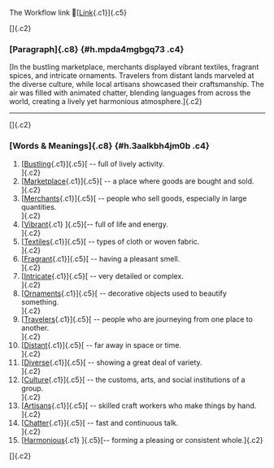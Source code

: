 The Workflow link
👏[[Link](https://www.google.com/url?q=http://www.google.com&sa=D&source=editors&ust=1757904252770669&usg=AOvVaw3mw9oKh2Kzrsi6ky7c14hY){.c1}]{.c5}

[]{.c2}

### [Paragraph]{.c8} {#h.mpda4mgbgq73 .c4}

[In the bustling marketplace, merchants displayed vibrant textiles,
fragrant spices, and intricate ornaments. Travelers from distant lands
marveled at the diverse culture, while local artisans showcased their
craftsmanship. The air was filled with animated chatter, blending
languages from across the world, creating a lively yet harmonious
atmosphere.]{.c2}

------------------------------------------------------------------------

[]{.c2}

### [Words & Meanings]{.c8} {#h.3aalkbh4jm0b .c4}

1.  [[Bustling](https://www.google.com/url?q=http://www.google.com&sa=D&source=editors&ust=1757904252771300&usg=AOvVaw1k3SWpOn0_d5JMwmekXU_v){.c1}]{.c5}[ --
    full of lively activity.\
    ]{.c2}
2.  [[Marketplace](https://www.google.com/url?q=http://www.google.com&sa=D&source=editors&ust=1757904252771462&usg=AOvVaw1bPaL4QViWkdU2ooDOfnrl){.c1}]{.c5}[ --
    a place where goods are bought and sold.\
    ]{.c2}
3.  [[Merchants](https://www.google.com/url?q=http://www.google.com&sa=D&source=editors&ust=1757904252771571&usg=AOvVaw2nvjd-UZ4qiOGRYFel8gnA){.c1}]{.c5}[ --
    people who sell goods, especially in large quantities.\
    ]{.c2}
4.  [[Vibrant](https://www.google.com/url?q=http://www.google.com&sa=D&source=editors&ust=1757904252771700&usg=AOvVaw15skHP7a9l8vodmbUP1l1C){.c1}
    ]{.c5}[-- full of life and energy.\
    ]{.c2}
5.  [[Textiles](https://www.google.com/url?q=http://www.google.com&sa=D&source=editors&ust=1757904252771809&usg=AOvVaw2BNDBeSNX7vwOQCjtY0rmU){.c1}]{.c5}[ --
    types of cloth or woven fabric.\
    ]{.c2}
6.  [[Fragrant](https://www.google.com/url?q=http://www.google.com&sa=D&source=editors&ust=1757904252771908&usg=AOvVaw2PELOiRS-MAsf5MMAmAWLp){.c1}]{.c5}[ --
    having a pleasant smell.\
    ]{.c2}
7.  [[Intricate](https://www.google.com/url?q=http://www.google.com&sa=D&source=editors&ust=1757904252771998&usg=AOvVaw1jaZdxBC50Y554Ja3MfNHE){.c1}]{.c5}[ --
    very detailed or complex.\
    ]{.c2}
8.  [[Ornaments](https://www.google.com/url?q=http://www.google.com&sa=D&source=editors&ust=1757904252772088&usg=AOvVaw3dGykk4MFFJ6q-m5oaYTRa){.c1}]{.c5}[ --
    decorative objects used to beautify something.\
    ]{.c2}
9.  [[Travelers](https://www.google.com/url?q=http://www.google.com&sa=D&source=editors&ust=1757904252772226&usg=AOvVaw3IK0oEoQzVWToCJyjgxLKi){.c1}]{.c5}[ --
    people who are journeying from one place to another.\
    ]{.c2}
10. [[Distant](https://www.google.com/url?q=http://www.google.com&sa=D&source=editors&ust=1757904252772341&usg=AOvVaw1V5umybud4vT3W3xhp4AIY){.c1}]{.c5}[ --
    far away in space or time.\
    ]{.c2}
11. [[Diverse](https://www.google.com/url?q=http://www.google.com&sa=D&source=editors&ust=1757904252772432&usg=AOvVaw0dx4aanUZkwlIVLOLUvF4G){.c1}]{.c5}[ --
    showing a great deal of variety.\
    ]{.c2}
12. [[Culture](https://www.google.com/url?q=http://www.google.com&sa=D&source=editors&ust=1757904252772524&usg=AOvVaw3VjbrzoDSjH9xnfXntDemA){.c1}]{.c5}[ --
    the customs, arts, and social institutions of a group.\
    ]{.c2}
13. [[Artisans](https://www.google.com/url?q=http://www.google.com&sa=D&source=editors&ust=1757904252772640&usg=AOvVaw05ThyYYurEy-jNCpJcxLUd){.c1}]{.c5}[ --
    skilled craft workers who make things by hand.\
    ]{.c2}
14. [[Chatter](https://www.google.com/url?q=http://www.google.com&sa=D&source=editors&ust=1757904252772749&usg=AOvVaw3p5wQWOJoSY1AfHkp0Ay9J){.c1}]{.c5}[ --
    fast and continuous talk.\
    ]{.c2}
15. [[Harmonious](https://www.google.com/url?q=http://www.google.com&sa=D&source=editors&ust=1757904252772847&usg=AOvVaw2LDxBzWq2q4QRhgRUyBNrj){.c1}
    ]{.c5}[-- forming a pleasing or consistent whole.]{.c2}

[]{.c2}
